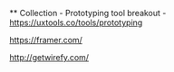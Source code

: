 ** Collection - Prototyping tool breakout - https://uxtools.co/tools/prototyping

https://framer.com/

http://getwirefy.com/
